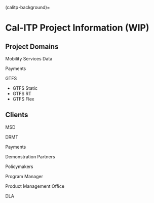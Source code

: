 (calitp-background)=
# Cal-ITP Project Information (WIP)
## Project Domains
Mobility Services Data

Payments

GTFS
* GTFS Static
* GTFS RT
* GTFS Flex
## Clients
MSD

DRMT

Payments

Demonstration Partners

Policymakers

Program Manager

Product Management Office

DLA
